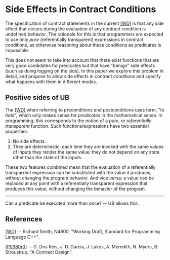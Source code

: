 Side Effects in Contract Conditions
===================================

The specification of contract statements in the current [[WD]][1] is that any side effect that occurs during the evaluation of any
contract condition is undefined behavior. The rationale for this is that programmers are expected to use only *pure* (referentially
transparent) expressions in contract conditions, as otherwise reasoning about these conditions as predicates is impossible. 

This does not seem to take into account that there exist functions that are very good candidates for predicates but that have "benign" side effects (such as doing logging on the side). In this paper we explore this problem in detail, and propose to allow side effects in contract conditions and specify what happens with them in different modes.  


Positive sides of UB
--------------------

The [[WD]][1] when referring to preconditions and postconditions uses term, "to *hold*", which only makes sense for *predicates*
in the mathematical sense. In programming, this corresponds to the notion of a *pure*, or *referentially transparent* function. Such functions/expressions have two essential properties:

1. No side effects.
2. They are deterministic: each time they are invoked with the same values of inputs they render the same value: they do not depend on any state other than the state of the inputs.

These two features combined mean that the evaluation of a referentially transparrent expression can be substituted with the value it produces, without changing the program behavior. And vice versa: a value can be replaced at any point with a referentially transparent expression that produces this value, without changing the behavior of the program.


------------------------------


Can a predicate be executed more than once? -- UB allows this.


References
----------

[1]: http://www.open-std.org/jtc1/sc22/wg21/docs/papers/2019/n4810.pdf
[[WD]](http://www.open-std.org/jtc1/sc22/wg21/docs/papers/2019/n4810.pdf) -- Richard Smith, N4800, "Working Draft, Standard for Programming Language C++".

[2]: http://www.open-std.org/jtc1/sc22/wg21/docs/papers/2016/p0380r0.pdf
[[P0380r0]](http://www.open-std.org/jtc1/sc22/wg21/docs/papers/2016/p0380r0.pdf) -- G. Dos Reis, J. D. Garcia, J. Lakos, A. Meredith, N. Myers, B. Stroustrup, "A Contract Design".
